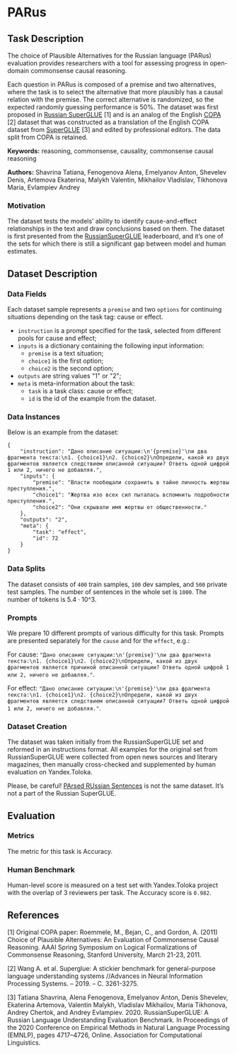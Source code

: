 # **PARus**

## Task Description

The choice of Plausible Alternatives for the Russian language (PARus) evaluation provides researchers with a tool for assessing progress in open-domain commonsense causal reasoning.

Each question in PARus is composed of a premise and two alternatives, where the task is to select the alternative that more plausibly has a causal relation with the premise. The correct alternative is randomized, so the expected randomly guessing performance is 50%. The dataset was first proposed in [Russian SuperGLUE](https://russiansuperglue.com/tasks/task_info/PARus) [1] and is an analog of the English [COPA](https://people.ict.usc.edu/~gordon/copa.html) [2] dataset that was constructed as a translation of the English COPA dataset from [SuperGLUE](https://super.gluebenchmark.com/tasks) [3] and edited by professional editors. The data split from COPA is retained.

**Keywords:** reasoning, commonsense, causality, commonsense causal reasoning

**Authors:** Shavrina Tatiana, Fenogenova Alena, Emelyanov Anton, Shevelev Denis, Artemova Ekaterina, Malykh Valentin, Mikhailov Vladislav, Tikhonova Maria, Evlampiev Andrey

### Motivation

The dataset tests the models’ ability to identify cause-and-effect relationships in the text and draw conclusions based on them. The dataset is first presented from the [RussianSuperGLUE](https://russiansuperglue.com/tasks/task_info/PARus) leaderboard, and it’s one of the sets for which there is still a significant gap between model and human estimates.

## Dataset Description

### Data Fields

Each dataset sample represents a `premise` and two `options` for continuing situations depending on the task tag: cause or effect.

- `instruction` is a prompt specified for the task, selected from different pools for cause and effect;
- `inputs` is a dictionary containing the following input information:
    - `premise` is a text situation;
    - `choice1` is the first option;
    - `choice2` is the second option;
- `outputs` are string values "1" or "2";
- `meta` is meta-information about the task:
    - `task` is a task class: cause or effect;
    - `id` is the id of the example from the dataset.

### Data Instances

Below is an example from the dataset:

```
{
    "instruction": "Дано описание ситуации:\n'{premise}'\nи два фрагмента текста:\n1. {choice1}\n2. {choice2}\nОпредели, какой из двух фрагментов является следствием описанной ситуации? Ответь одной цифрой 1 или 2, ничего не добавляя.",
    "inputs": {
        "premise": "Власти пообещали сохранить в тайне личность жертвы преступления.",
        "choice1": "Жертва изо всех сил пыталась вспомнить подробности преступления.",
        "choice2": "Они скрывали имя жертвы от общественности."
    },
    "outputs": "2",
    "meta": {
        "task": "effect",
        "id": 72
    }
}
```

### Data Splits

The dataset consists of `400` train samples, `100` dev samples, and `500` private test samples. The number of sentences in the whole set is `1000`. The number of tokens is 5.4 · 10^3.

### Prompts

We prepare 10 different prompts of various difficulty for this task. Prompts are presented separately for the `cause` and for the `effect`, e.g.:

For cause: `"Дано описание ситуации:\n'{premise}'\nи два фрагмента текста:\n1. {choice1}\n2. {choice2}\nОпредели, какой из двух фрагментов является причиной описанной ситуации? Ответь одной цифрой 1 или 2, ничего не добавляя."`.

For effect: `"Дано описание ситуации:\n'{premise}'\nи два фрагмента текста:\n1. {choice1}\n2. {choice2}\nОпредели, какой из двух фрагментов является следствием описанной ситуации? Ответь одной цифрой 1 или 2, ничего не добавляя."`.

### Dataset Creation

The dataset was taken initially from the RussianSuperGLUE set and reformed in an instructions format. All examples for the original set from RussianSuperGLUE were collected from open news sources and literary magazines, then manually cross-checked and supplemented by human evaluation on Yandex.Toloka.

Please, be careful! [PArsed RUssian Sentences](https://parus-proj.github.io/PaRuS/parus_pipe.html) is not the same dataset. It’s not a part of the Russian SuperGLUE.

## Evaluation

### Metrics

The metric for this task is Accuracy.

### Human Benchmark

Human-level score is measured on a test set with Yandex.Toloka project with the overlap of 3 reviewers per task. The Accuracy score is `0.982`.

## References

[1] Original COPA paper: Roemmele, M., Bejan, C., and Gordon, A. (2011) Choice of Plausible Alternatives: An Evaluation of Commonsense Causal Reasoning. AAAI Spring Symposium on Logical Formalizations of Commonsense Reasoning, Stanford University, March 21-23, 2011.

[2] Wang A. et al. Superglue: A stickier benchmark for general-purpose language understanding systems //Advances in Neural Information Processing Systems. – 2019. – С. 3261-3275.

[3] Tatiana Shavrina, Alena Fenogenova, Emelyanov Anton, Denis Shevelev, Ekaterina Artemova, Valentin Malykh, Vladislav Mikhailov, Maria Tikhonova, Andrey Chertok, and Andrey Evlampiev. 2020. RussianSuperGLUE: A Russian Language Understanding Evaluation Benchmark. In Proceedings of the 2020 Conference on Empirical Methods in Natural Language Processing (EMNLP), pages 4717–4726, Online. Association for Computational Linguistics.
